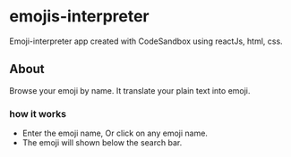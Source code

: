 # emojis-interpreter
Emoji-interpreter app created with CodeSandbox using reactJs, html, css.

## About
Browse your emoji by name. It translate your plain text into emoji.

### how it works
* Enter the emoji name, Or click on any emoji name.
* The emoji will shown below the search bar.


